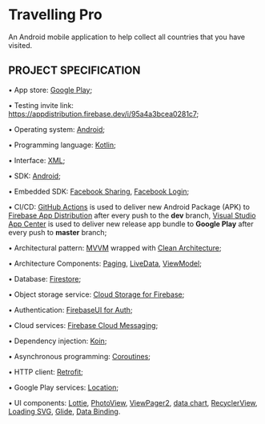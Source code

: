 # Travelling Pro

An Android mobile application to help collect all countries that you have visited.

## PROJECT SPECIFICATION

• App store: [Google Play](https://play.google.com/store/apps/details?id=io.github.turskyi.travellingpro);

• Testing invite link: https://appdistribution.firebase.dev/i/95a4a3bcea0281c7;

• Operating system: [Android](https://www.android.com/);

• Programming language: [Kotlin](https://kotlinlang.org/);

• Interface: [XML](https://developer.android.com/guide/topics/ui/declaring-layout);

• SDK: [Android](https://developer.android.com/studio/intro);

• Embedded SDK: [Facebook Sharing](https://developers.facebook.com/docs/sharing/android),
[Facebook Login](https://developers.facebook.com/docs/facebook-login/overview);

• CI/CD: [GitHub Actions](https://docs.github.com/en/actions) is used to deliver new Android Package (APK) to [Firebase App Distribution](https://firebase.google.com/docs/app-distribution) 
after every push to the **dev** branch,
[Visual Studio App Center](https://docs.microsoft.com/en-us/appcenter/) is used to deliver new release app bundle to **Google Play** after every push to **master** branch;

• Architectural pattern: [MVVM](https://en.wikipedia.org/wiki/Model%E2%80%93view%E2%80%93viewmodel)
 wrapped with [Clean Architecture](https://blog.cleancoder.com/uncle-bob/2012/08/13/the-clean-architecture.html);

• Architecture Components: [Paging](https://developer.android.com/topic/libraries/architecture/paging),
 [LiveData](https://developer.android.com/topic/libraries/architecture/livedata),
[ViewModel](https://developer.android.com/topic/libraries/architecture/viewmodel);

• Database: [Firestore](https://firebase.google.com/docs/firestore);

• Object storage service: [Cloud Storage for Firebase](https://firebase.google.com/docs/storage);

• Authentication: [FirebaseUI for Auth](https://firebase.google.com/docs/auth/android/firebaseui);

• Cloud services: [Firebase Cloud Messaging](https://firebase.google.com/docs/cloud-messaging);

• Dependency injection: [Koin](https://insert-koin.io/docs/reference/introduction);

• Asynchronous programming: [Coroutines](https://developer.android.com/kotlin/coroutines);

• HTTP client: [Retrofit](https://square.github.io/retrofit/);

• Google Play services: [Location](https://developer.android.com/training/location);

• UI components: [Lottie](https://lottiefiles.com/what-is-lottie), [PhotoView](https://github.com/Baseflow/PhotoView),
 [ViewPager2](https://developer.android.com/jetpack/androidx/releases/viewpager2),
 [data chart](https://weeklycoding.com/mpandroidchart/), [RecyclerView](http://www.recyclerview.org/),
 [Loading SVG](https://github.com/corouteam/GlideToVectorYou), [Glide](https://bumptech.github.io/glide/),
 [Data Binding](https://developer.android.com/topic/libraries/data-binding).
